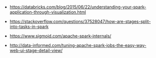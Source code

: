 * https://databricks.com/blog/2015/06/22/understanding-your-spark-application-through-visualization.html

* https://stackoverflow.com/questions/37528047/how-are-stages-split-into-tasks-in-spark

* https://www.sigmoid.com/apache-spark-internals/

* http://data-informed.com/tuning-apache-spark-jobs-the-easy-way-web-ui-stage-detail-view/